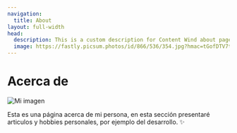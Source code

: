```yaml
---
navigation:
  title: About
layout: full-width
head:
  description: This is a custom description for Content Wind about page.
  image: https://fastly.picsum.photos/id/866/536/354.jpg?hmac=tGofDTV7tl2rprappPzKFiZ9vDh5MKj39oa2D--gqhA
---
```

# Acerca de

![Mi imagen](../../img/yo.jpg)

Esta es una página acerca de mi persona, en esta sección presentaré articulos y hobbies personales, por ejemplo del desarrollo. ✨

